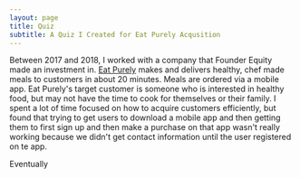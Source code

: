 ```yaml
---
layout: page
title: Quiz
subtitle: A Quiz I Created for Eat Purely Acqusition
---
```


Between 2017 and 2018, I worked with a company that Founder Equity made an investment in. [Eat Purely](https://eatpurely.com) makes and delivers healthy, chef made meals to customers in about 20 minutes. Meals are ordered via a mobile app. Eat Purely's target customer is someone who is interested in healthy food, but may not have the time to cook for themselves or their family. I spent a lot of time focused on how to acquire customers efficiently, but found that trying to get users to download a mobile app and then getting them to first sign up and then make a purchase on that app wasn't really working because we didn't get contact information until the user registered on te app.

Eventually 